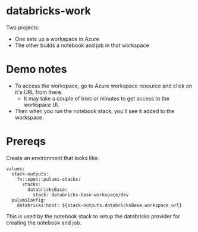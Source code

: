 # databricks-work
Two projects:
- One sets up a workspace in Azure
- The other builds a notebook and job in that workspace

# Demo notes
- To access the workspace, go to Azure workspace resource and click on it's URL from there. 
  - It may take a couple of tries or minutes to get access to the workspace UI.
- Then when you run the notebook stack, you'll see it added to the workspace.

# Prereqs
Create an environment that looks like:
```
values:
  stack-outputs:
    fn::open::pulumi-stacks:
      stacks:
        databricksBase:
          stack: databricks-base-workspace/dev
  pulumiConfig:
    databricks:host: ${stack-outputs.databricksBase.workspace_url}
```

This is used by the notebook stack to setup the databricks provider for creating the notebook and job.